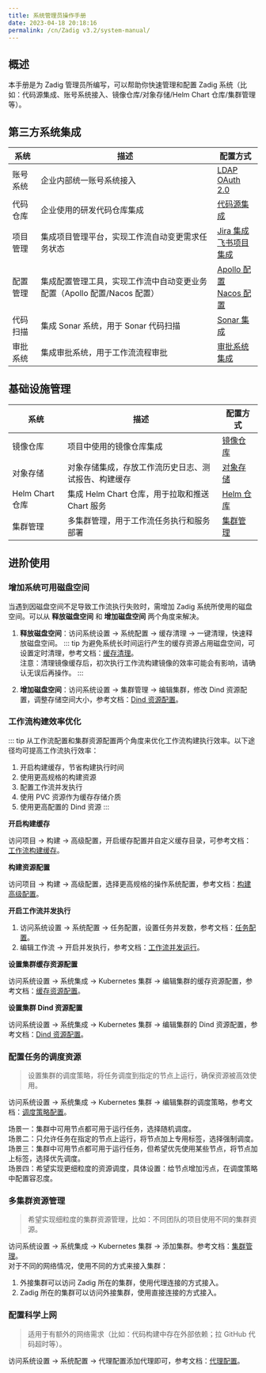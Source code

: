```yaml
---
title: 系统管理员操作手册
date: 2023-04-18 20:18:16
permalink: /cn/Zadig v3.2/system-manual/
---
```


## 概述

本手册是为 Zadig 管理员所编写，可以帮助你快速管理和配置 Zadig 系统（比如：代码源集成、账号系统接入、镜像仓库/对象存储/Helm Chart 仓库/集群管理等）。

## 第三方系统集成

|系统       |  描述                            | 配置方式 |
| ---------- | ---------------------------------| -------|
| 账号系统 | 企业内部统一账号系统接入 |[LDAP](/cn/Zadig%20v3.2/settings/account/ldap/)<br>[OAuth 2.0](/cn/Zadig%20v3.2/settings/account/oauth2/)|
| 代码仓库 | 企业使用的研发代码仓库集成 |[代码源集成](/cn/Zadig%20v3.2/settings/codehost/overview/)|
| 项目管理 | 集成项目管理平台，实现工作流自动变更需求任务状态 |[Jira 集成](/cn/Zadig%20v3.2/settings/jira/)<br>[飞书项目集成](/cn/Zadig%20v3.2/settings/lark/)|
| 配置管理 | 集成配置管理工具，实现工作流中自动变更业务配置（Apollo 配置/Nacos 配置） |[Apollo 配置](/cn/Zadig%20v3.2/settings/configsystem/apollo/)<br>[Nacos 配置](/cn/Zadig%20v3.2/settings/configsystem/nacos/)|
| 代码扫描 | 集成 Sonar 系统，用于 Sonar 代码扫描 |[Sonar 集成](/cn/Zadig%20v3.2/settings/sonar/)|
| 审批系统 | 集成审批系统，用于工作流流程审批 |[审批系统集成](/cn/Zadig%20v3.2/settings/approval/)|

## 基础设施管理

|系统       |  描述                            | 配置方式 |
| ---------- | ---------------------------------| -------|
| 镜像仓库 | 项目中使用的镜像仓库集成 |[镜像仓库](/cn/Zadig%20v3.2/settings/image-registry/)|
| 对象存储 | 对象存储集成，存放工作流历史日志、测试报告、构建缓存 |[对象存储](/cn/Zadig%20v3.2/settings/object-storage/)|
| Helm Chart 仓库 | 集成 Helm Chart 仓库，用于拉取和推送 Chart 服务 |[Helm 仓库](/cn/Zadig%20v3.2/settings/helm/)|
| 集群管理 | 多集群管理，用于工作流任务执行和服务部署 |[集群管理](/cn/Zadig%20v3.2/pages/cluster_manage/)|

## 进阶使用

### 增加系统可用磁盘空间

当遇到因磁盘空间不足导致工作流执行失败时，需增加 Zadig 系统所使用的磁盘空间。可以从 **释放磁盘空间** 和 **增加磁盘空间** 两个角度来解决。

1. **释放磁盘空间**：访问系统设置 -> 系统配置 -> 缓存清理 -> 一键清理，快速释放磁盘空间。
::: tip
为避免系统长时间运行产生的缓存资源占用磁盘空间，可设置定时清理，参考文档：[缓存清理](/cn/Zadig%20v3.2/settings/system-settings/#缓存清理)。<br>
注意：清理镜像缓存后，初次执行工作流构建镜像的效率可能会有影响，请确认无误后再操作。
:::

2. **增加磁盘空间**：访问系统设置 -> 集群管理 -> 编辑集群，修改 Dind 资源配置，调整存储空间大小，参考文档：[Dind 资源配置](/cn/Zadig%20v3.2/pages/cluster_manage/#dind-资源配置)。<br>

### 工作流构建效率优化

::: tip
从工作流配置和集群资源配置两个角度来优化工作流构建执行效率。以下途径均可提高工作流执行效率：
1. 开启构建缓存，节省构建执行时间
2. 使用更高规格的构建资源
3. 配置工作流并发执行
4. 使用 PVC 资源作为缓存存储介质
5. 使用更高配置的 Dind 资源
:::

**开启构建缓存**

访问项目 -> 构建 -> 高级配置，开启缓存配置并自定义缓存目录，可参考文档：[工作流构建缓存](/cn/Zadig%20v3.2/workflow/cache/#工作空间缓存)。

**构建资源配置**

访问项目 -> 构建 -> 高级配置，选择更高规格的操作系统配置，参考文档：[构建高级配置](/cn/Zadig%20v3.2/project/build/#高级配置)。

**开启工作流并发执行**

1. 访问系统设置 -> 系统配置 -> 任务配置，设置任务并发数，参考文档：[任务配置](/cn/Zadig%20v3.2/settings/system-settings/#任务配置)。<br>
2. 编辑工作流 -> 开启并发执行，参考文档：[工作流并发运行](/cn/Zadig%20v3.2/project/common-workflow/#高级配置)。

**设置集群缓存资源配置**

访问系统设置 -> 系统集成 -> Kubernetes 集群 -> 编辑集群的缓存资源配置，参考文档：[缓存资源配置](/cn/Zadig%20v3.2/pages/cluster_manage/#缓存资源配置)。<br>

**设置集群 Dind 资源配置**

访问系统设置 -> 系统集成 -> Kubernetes 集群 -> 编辑集群的 Dind 资源配置，参考文档：[Dind 资源配置](/cn/Zadig%20v3.2/pages/cluster_manage/#dind-资源配置)。<br>

### 配置任务的调度资源

> 设置集群的调度策略，将任务调度到指定的节点上运行，确保资源被高效使用。

访问系统设置 -> 系统集成 -> Kubernetes 集群 -> 编辑集群的调度策略，参考文档：[调度策略配置](/cn/Zadig%20v3.2/pages/cluster_manage/#设置调度策略)。

场景一：集群中可用节点都可用于运行任务，选择随机调度。<br>
场景二：只允许任务在指定的节点上运行，将节点加上专用标签，选择强制调度。<br>
场景三：集群中可用节点都可用于运行任务，但希望优先使用某些节点，将节点加上标签，选择优先调度。<br>
场景四：希望实现更细粒度的资源调度，具体设置：给节点增加污点，在调度策略中配置容忍度。<br>

### 多集群资源管理
> 希望实现细粒度的集群资源管理，比如：不同团队的项目使用不同的集群资源。

访问系统设置 -> 系统集成 -> Kubernetes 集群 -> 添加集群。参考文档：[集群管理](/cn/Zadig%20v3.2/pages/cluster_manage/)。<br>
对于不同的网络情况，使用不同的方式来接入集群：
1. 外接集群可以访问 Zadig 所在的集群，使用代理连接的方式接入。
2. Zadig 所在的集群可以访问外接集群，使用直接连接的方式接入。

### 配置科学上网
> 适用于有额外的网络需求（比如：代码构建中存在外部依赖；拉 GitHub 代码超时等）。

访问系统设置 -> 系统配置 -> 代理配置添加代理即可，参考文档：[代理配置](/cn/Zadig%20v3.2/settings/system-settings/#代理配置)。
